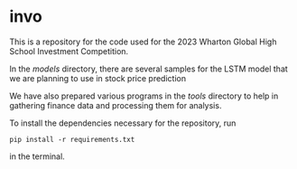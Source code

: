 # invo
This is a repository for the code used for the 2023 Wharton Global High School Investment Competition.

In the _models_ directory, there are several samples for the LSTM model that we are planning to use in stock price prediction

We have also prepared various programs in the _tools_ directory to help in gathering finance data and processing them for analysis.

To install the dependencies necessary for the repository, run
```
pip install -r requirements.txt
```
in the terminal.

